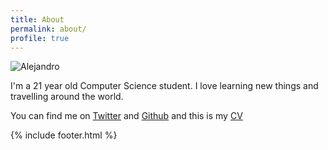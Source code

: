 ```yaml
---
title: About
permalink: about/
profile: true
---
```


![Alejandro](../assets/images/about/alex.png)

I'm a 21 year old Computer Science student. 
I love learning new things and travelling around the world. 

You can find me on [Twitter](https://twitter.com/Alexrs95) and [Github](https://github.com/Alexrs/) and this is my [CV](../assets/docs/CV.pdf)

{% include footer.html %}
